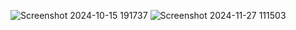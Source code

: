 ![Screenshot 2024-10-15 191737](https://github.com/user-attachments/assets/4fdb6d4a-769d-4595-98b1-dc3c22bba05b)
![Screenshot 2024-11-27 111503](https://github.com/user-attachments/assets/304d8e1b-7339-4564-a8f0-3b4e63ff799e)
